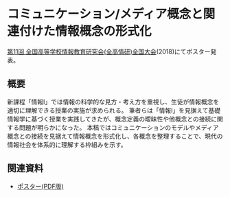 # コミュニケーション/メディア概念と関連付けた情報概念の形式化

[第11回 全国高等学校情報教育研究会(全高情研)全国大会](http://www.zenkojoken.jp/11akita)(2018)にてポスター発表。

## 概要

新課程「情報I」では情報の科学的な見方・考え方を重視し、生徒が情報概念を適切に理解できる授業の実施が求められる。
筆者らは「情報I」を見据えて基礎情報学に基づく授業を実践してきたが、概念定義の曖昧性や他概念との接続に関する問題が明らかになった。
本稿ではコミュニケーションのモデルやメディア概念との接続を見据えて情報概念を形式化し、各概念を整理することで、現代の情報社会を体系的に理解する枠組みを示す。

## 関連資料

- [ポスター(PDF版)](https://www.scribd.com/doc/385336249)

